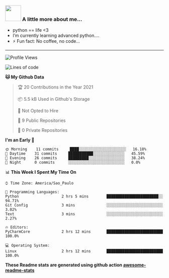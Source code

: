 ### <img src="https://summerofhpc.prace-ri.eu/wp-content/uploads/2019/08/giphy-1.gif" width="50"> A little more about me...  

- python == life <3
- I’m currently learning advanced python....
- ⚡ Fun fact: No coffee, no code...

---
<!--START_SECTION:waka-->
![Profile Views](http://img.shields.io/badge/Profile%20Views-0-blue)

![Lines of code](https://img.shields.io/badge/From%20Hello%20World%20I%27ve%20Written-14242%20lines%20of%20code-blue)

**🐱 My Github Data** 

> 🏆 20 Contributions in the Year 2021
 > 
> 📦 5.5 kB Used in Github's Storage 
 > 
> 🚫 Not Opted to Hire
 > 
> 📜 9 Public Repositories 
 > 
> 🔑 0 Private Repositories  
 > 
**I'm an Early 🐤** 

```text
🌞 Morning    11 commits     ████░░░░░░░░░░░░░░░░░░░░░   16.18% 
🌆 Daytime    31 commits     ███████████░░░░░░░░░░░░░░   45.59% 
🌃 Evening    26 commits     █████████░░░░░░░░░░░░░░░░   38.24% 
🌙 Night      0 commits      ░░░░░░░░░░░░░░░░░░░░░░░░░   0.0%

```


📊 **This Week I Spent My Time On** 

```text
⌚︎ Time Zone: America/Sao_Paulo

💬 Programming Languages: 
Python                   2 hrs 5 mins        ███████████████████████░░   94.71% 
Git Config               3 mins              ░░░░░░░░░░░░░░░░░░░░░░░░░   3.02% 
Text                     3 mins              ░░░░░░░░░░░░░░░░░░░░░░░░░   2.27%

🔥 Editors: 
PyCharmCore              2 hrs 12 mins       █████████████████████████   100.0%

💻 Operating System: 
Linux                    2 hrs 12 mins       █████████████████████████   100.0%

```


<!--END_SECTION:waka-->

**These Readme stats are generated using github action [awesome-readme-stats](https://github.com/anmol098/waka-readme-stats)**

